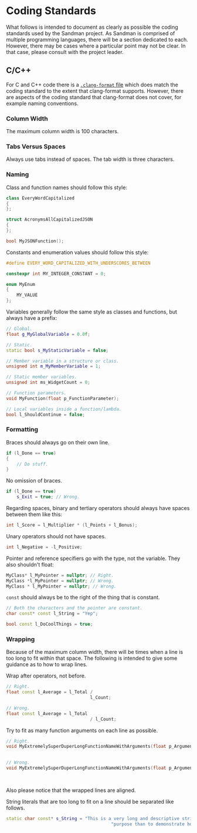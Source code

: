 <style>
	/*
		Set the tab size for code blocks to 3.
      See `./CODING-STANDARDS.md#tabs-versus-spaces`.
	*/
	pre code {
		tab-size: 3;
	}
</style>

# Coding Standards

What follows is intended to document as clearly as possible the coding standards used by the Sandman project. As Sandman is comprised of multiple programming languages, there will be a section dedicated to each. However, there may be cases where a particular point may not be clear. In that case, please consult with the project leader.

## C/C++

For C and C++ code there is a [`.clang-format` file](sandman/.clang-format) which does match the coding standard to the extent that clang-format supports. However, there are aspects of the coding standard that clang-format does not cover, for example naming conventions.

### Column Width

The maximum column width is 100 characters.

### Tabs Versus Spaces

Always use tabs instead of spaces. The tab width is three characters.

### Naming

Class and function names should follow this style:

```cpp
class EveryWordCapitalized
{
};

struct AcronymsAllCapitalizedJSON
{
};

bool MyJSONFunction();
```

Constants and enumeration values should follow this style:

```cpp
#define EVERY_WORD_CAPITALIZED_WITH_UNDERSCORES_BETWEEN

constexpr int MY_INTEGER_CONSTANT = 0;

enum MyEnum
{
	MY_VALUE
};
```

Variables generally follow the same style as classes and functions, but always have a prefix:

```cpp
// Global.
float g_MyGlobalVariable = 0.0f;

// Static.
static bool s_MyStaticVariable = false;

// Member variable in a structure or class.
unsigned int m_MyMemberVariable = 1;

// Static member variables.
unsigned int ms_WidgetCount = 0;

// Function parameters.
void MyFunction(float p_FunctionParameter);

// Local variables inside a function/lambda.
bool l_ShouldContinue = false;
```

### Formatting

Braces should always go on their own line.

```cpp
if (l_Done == true)
{
	// Do stuff.
}
```
No omission of braces.

```cpp
if (l_Done == true)
	s_Exit = true; // Wrong.
```

Regarding spaces, binary and tertiary operators should always have spaces between them like this:

```cpp
int l_Score = l_Multiplier * (l_Points + l_Bonus);
```

Unary operators should not have spaces.

```cpp
int l_Negative = -l_Positive;
```

Pointer and reference specifiers go with the type, not the variable. They also shouldn't float:

```cpp
MyClass* l_MyPointer = nullptr; // Right.
MyClass *l_MyPointer = nullptr; // Wrong.
MyClass * l_MyPointer = nullptr; // Wrong.
```

`const` should always be to the right of the thing that is constant.

```cpp
// Both the characters and the pointer are constant.
char const* const l_String = "Yep";

bool const l_DoCoolThings = true;
```

### Wrapping

Because of the maximum column width, there will be times when a line is too long to fit within that space. The following is intended to give some guidance as to how to wrap lines.

Wrap after operators, not before.

```cpp
// Right.
float const l_Average = l_Total /
								l_Count;

// Wrong.
float const l_Average = l_Total
								/ l_Count;
```

Try to fit as many function arguments on each line as possible.

```cpp
// Right.
void MyExtremelySuperDuperLongFunctionNameWithArguments(float p_Argument1, float p_Argument2,
																		  float p_Argument3);

// Wrong.
void MyExtremelySuperDuperLongFunctionNameWithArguments(float p_Argument1,
																		  float p_Argument2,
																		  float p_Argument3);
```

Also please notice that the wrapped lines are aligned.

String literals that are too long to fit on a line should be separated like follows.

```cpp
static char const* s_String = "This is a very long and descriptive string which has no other "
										"purpose than to demonstrate how to wrap a string literal.";
```